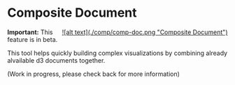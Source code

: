 # Composite Document
<a href="images/comp/comp-doc.png" data-lightbox="comp-document" data-title="Composite Document Editor" style="display: block; float:right;">
  ![alt text](./comp/comp-doc.png "Composite Document")
</a>

**Important:** This feature is in beta.

This tool helps quickly building complex visualizations by combining already alvailable d3 documents together.

(Work in progress, please check back for more information)
